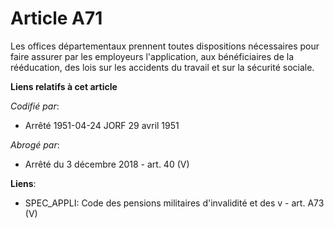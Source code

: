 # Article A71

Les offices départementaux prennent toutes dispositions nécessaires pour faire assurer par les employeurs l'application, aux
bénéficiaires de la rééducation, des lois sur les accidents du travail et sur la sécurité sociale.

**Liens relatifs à cet article**

_Codifié par_:

  - Arrêté 1951-04-24 JORF 29 avril 1951

_Abrogé par_:

  - Arrêté du 3 décembre 2018 - art. 40 (V)

**Liens**:

  - SPEC_APPLI: Code des pensions militaires d'invalidité et des v - art. A73 (V)
